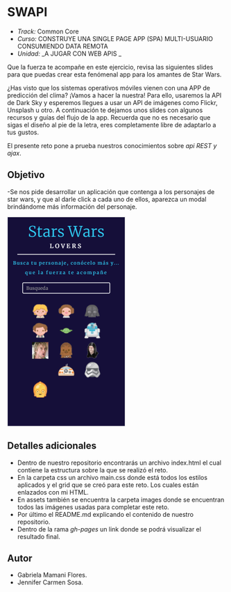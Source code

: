 # SWAPI

* *Track:* Common Core
* *Curso:* CONSTRUYE UNA SINGLE PAGE APP (SPA) MULTI-USUARIO CONSUMIENDO DATA REMOTA
* *Unidad:* _A JUGAR CON WEB APIS _


Que la fuerza te acompañe en este ejercicio, revisa las siguientes slides para que puedas crear esta fenómenal app para los amantes de Star Wars.

¿Has visto que los sistemas operativos móviles vienen con una APP de predicción del clima? ¡Vamos a hacer la nuestra! Para ello, usaremos la API de Dark Sky y esperemos llegues a usar un API de imágenes como Flickr, Unsplash u otro. A continuación te dejamos unos slides con algunos recursos y guías del flujo de la app. Recuerda que no es necesario que sigas el diseño al pie de la letra, eres completamente libre de adaptarlo a tus gustos.

El presente reto pone a prueba nuestros conocimientos sobre *api REST y ajax*.

## Objetivo

-Se nos pide desarrollar un aplicación que contenga a los personajes de star wars, y que al darle click a cada uno de ellos, aparezca un modal brindándome más información del personaje.

![splash](assets/images/muestra.png)


## Detalles adicionales

* Dentro de nuestro repositorio encontrarás un archivo index.html el cual contiene la estructura sobre la que se realizó el reto.
* En la carpeta css un archivo main.css donde está todos los estilos aplicados y el grid que se creó para este reto. Los cuales están enlazados con mi HTML.
* En assets también se encuentra la carpeta images donde se encuentran todos las imágenes usadas para completar este reto.
* Por último el README.md explicando el contenido de nuestro repositorio.
* Dentro de la rama *gh-pages* un link donde se podrá visualizar el resultado final.

## Autor

* Gabriela Mamani Flores.
* Jennifer Carmen Sosa.